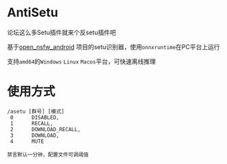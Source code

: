 # AntiSetu

论坛这么多Setu插件就来个反setu插件吧

基于[open_nsfw_android](https://github.com/devzwy/open_nsfw_android) 项目的setu识别器，使用`onnxruntime`在PC平台上运行

支持`amd64`的`Windows` `Linux` `Macos`平台，可快速离线推理

# 使用方式
```
/asetu [群号] [模式]
 0      DISABLED,
 1      RECALL,
 2      DOWNLOAD_RECALL,
 3      DOWNLOAD,
 4      MUTE

禁言默认一分钟，配置文件可调阈值
```

